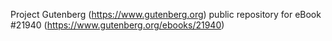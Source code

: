 Project Gutenberg (https://www.gutenberg.org) public repository for eBook #21940 (https://www.gutenberg.org/ebooks/21940)
